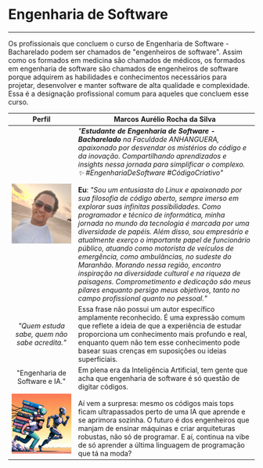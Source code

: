 # Engenharia de Software

---

Os profissionais que concluem o curso de Engenharia de Software - Bacharelado podem ser chamados de "engenheiros de software". Assim como os formados em medicina são chamados de médicos, os formados em engenharia de software são chamados de engenheiros de software porque adquirem as habilidades e conhecimentos necessários para projetar, desenvolver e manter software de alta qualidade e complexidade. Essa é a designação profissional comum para aqueles que concluem esse curso.

|                            Perfil                            | Marcos Aurélio Rocha da Silva                                |
| :----------------------------------------------------------: | ------------------------------------------------------------ |
|                  ![](./images/perfil_1.jpg)                  | *"**Estudante de Engenharia de Software - Bacharelado** na Faculdade ANHANGUERA, apaixonado por desvendar os mistérios do código e da inovação. Compartilhando aprendizados e insights nessa jornada para simplificar o complexo. ✨ #EngenhariaDeSoftware #CódigoCriativo"*<br /><br />**Eu**: *"Sou um entusiasta do Linux e apaixonado por sua filosofia de código aberto, sempre imerso em explorar suas infinitas possibilidades. Como programador e técnico de informática, minha jornada no mundo da tecnologia é marcada por uma diversidade de papéis. Além disso, sou empresário e atualmente exerço o importante papel de funcionário público, atuando como motorista de veículos de emergência, como ambulâncias, no sudeste do Maranhão. Morando nessa região, encontro inspiração na diversidade cultural e na riqueza de paisagens. Comprometimento e dedicação são meus pilares enquanto persigo meus objetivos, tanto no campo profissional quanto no pessoal."* |
|        *"Quem estuda sabe, quem não sabe acredita."*         | Essa frase não possui um autor específico amplamente reconhecido. É uma expressão comum que reflete a ideia de que a experiência de estudar proporciona um conhecimento mais profundo e real, enquanto quem não tem esse conhecimento pode basear suas crenças em suposições ou ideias superficiais. |
| "Engenharia de Software e IA."<br /><br />![Engenharia de Software](./images/EngenhariaDeSoftware_IA.jpeg) | Em plena era da Inteligência Artificial, tem gente que acha que engenharia de software é só questão de digitar códigos.<br/><br/>Aí vem a surpresa: mesmo os códigos mais tops ficam ultrapassados perto de uma IA que aprende e se aprimora sozinha. O futuro é dos engenheiros que manjam de ensinar máquinas e criar arquiteturas robustas, não só de programar. E aí, continua na vibe de só aprender a última linguagem de programação que tá na moda? |
